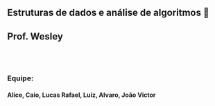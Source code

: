 ## Estruturas de dados e análise de algoritmos 🚀
<h2> Prof. Wesley </h2>
<br>
<br>
<h3> Equipe: </h3>
<h4> Alice, Caio, Lucas Rafael, Luiz, Alvaro, João Victor </h4>
